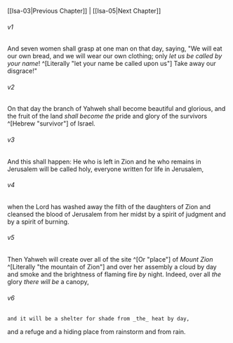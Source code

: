 ﻿---
aliases:
  - Isaiah 4
---

[[Isa-03|Previous Chapter]] | [[Isa-05|Next Chapter]]

###### v1
And seven women shall grasp at one man on that day, saying,
"We will eat our own bread,
and we will wear our own clothing;
only _let us be called by your name_! ^[Literally "let your name be called upon us"]
Take away our disgrace!"

###### v2
On that day the branch of Yahweh shall become beautiful and glorious,
and the fruit of the land _shall become the_ pride and glory of the survivors ^[Hebrew "survivor"] of Israel.

###### v3
And this shall happen: He who is left in Zion
and he who remains in Jerusalem will be called holy,
everyone written for life in Jerusalem,

###### v4
when the Lord has washed away the filth of the daughters of Zion
and cleansed the blood of Jerusalem from her midst
by a spirit of judgment
and by a spirit of burning.

###### v5
Then Yahweh will create over all of the site ^[Or "place"] of _Mount Zion_ ^[Literally "the mountain of Zion"]
and over her assembly a cloud by day
and smoke and the brightness of flaming fire _by_ night.
Indeed, over all _the_ glory _there will be_ a canopy,

###### v6
    and it will be a shelter for shade from _the_ heat by day,
and a refuge and a hiding place from rainstorm and from rain.